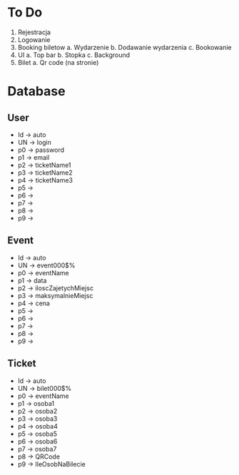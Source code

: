 # To Do
1. Rejestracja
2. Logowanie
3. Booking biletow
a. Wydarzenie
b. Dodawanie wydarzenia
c. Bookowanie
4. UI
a. Top bar
b. Stopka
c. Background
5. Bilet
a. Qr code (na stronie)

# Database

## User
- Id -> auto
- UN -> login
- p0 -> password
- p1 -> email
- p2 -> ticketName1
- p3 -> ticketName2
- p4 -> ticketName3
- p5 -> 
- p6 ->
- p7 -> 
- p8 ->
- p9 ->

## Event
- Id -> auto
- UN -> event000$%
- p0 -> eventName
- p1 -> data
- p2 -> iloscZajetychMiejsc
- p3 -> maksymalnieMiejsc
- p4 -> cena
- p5 ->
- p6 ->
- p7 -> 
- p8 ->
- p9 ->

## Ticket
- Id -> auto
- UN -> bilet000$%
- p0 -> eventName
- p1 -> osoba1
- p2 -> osoba2
- p3 -> osoba3
- p4 -> osoba4
- p5 -> osoba5
- p6 -> osoba6
- p7 -> osoba7
- p8 -> QRCode
- p9 -> IleOsobNaBilecie
